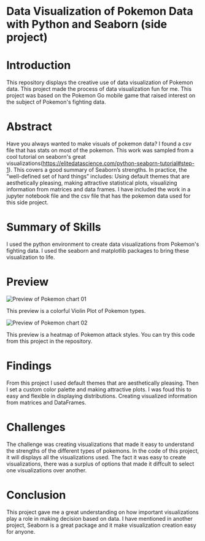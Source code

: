# Data Visualization of Pokemon Data with Python and Seaborn (side project)



# Introduction
This repository displays the creative use of data visualization of Pokemon data. This project made the process of data visualization fun for me. This project was based on the Pokemon Go mobile game that raised interest on the subject of Pokemon's fighting data.



# Abstract
Have you always wanted to make visuals of pokemon data? I found a csv file that has stats on most of the pokemon. This work was sampled from a cool tutorial on seaborn's great visualizations(https://elitedatascience.com/python-seaborn-tutorial#step-1).  This covers a good summary of Seaborn’s strengths. In practice, the “well-defined set of hard things” includes: Using default themes that are aesthetically pleasing, making attractive statistical plots, visualizing information from matrices and data frames. I have included the work in a jupyter notebook file and the csv file that has the pokemon data used for this side project.



# Summary of Skills
I used the python environment to create data visualizations from Pokemon's fighting data. I used the seaborn and matplotlib packages to bring these visualization to life.



# Preview

![Preview of Pokemon chart 01](https://github.com/micgonzalez/Data-Visualization-of-Pokemon-Data-with-Python-and-Seaborn_side_project/blob/master/pokemon_chart_01.png)

This preview is a colorful Violin Plot of Pokemon types.

![Preview of Pokemon chart 02](https://github.com/micgonzalez/Data-Visualization-of-Pokemon-Data-with-Python-and-Seaborn_side_project/blob/master/pokemon_chart_02.png)

This preview is a heatmap of Pokemon attack styles. You can try this code from this project in the repository.



# Findings
From this project I used default themes that are aesthetically pleasing. Then I set a custom color palette and making attractive plots. I was foud this to easy and flexible in displaying distributions. Creating visualized information from matrices and DataFrames.



# Challenges
The challenge was creating visualizations that made it easy to understand the strengths of the different types of pokemons. In the code of this project, it will displays all the visualizations used. The fact it was easy to create visualizations, there was a surplus of options that made it diffcult to select one visualizations over another.



# Conclusion
This project gave me a great understanding on how important visualizations play a role in making decision based on data. I have mentioned in another project, Seaborn is a great package and it make visualization creation easy for anyone.
